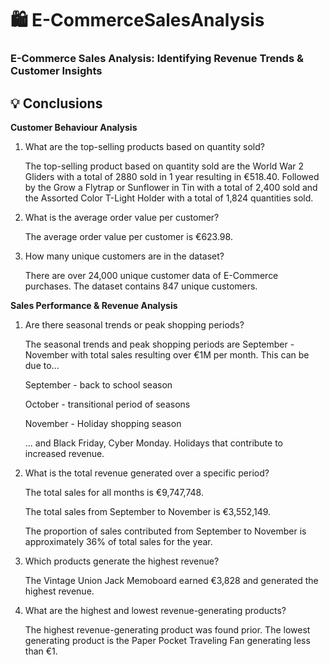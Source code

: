 # 🛍️ E-CommerceSalesAnalysis
### E-Commerce Sales Analysis: Identifying Revenue Trends &amp; Customer Insights
## 💡 Conclusions

**Customer Behaviour Analysis**
1. What are the top-selling products based on quantity sold?

   The top-selling product based on quantity sold are the World War 2 Gliders with a total of 2880 sold in 1 year resulting in €518.40.
   Followed by the Grow a Flytrap or Sunflower in Tin with a total of 2,400 sold and the Assorted Color T-Light Holder with a total of   1,824 quantities sold.
2. What is the average order value per customer?

   The average order value per customer is €623.98.
3. How many unique customers are in the dataset?

   There are over 24,000 unique customer data of E-Commerce purchases. The dataset contains 847 unique customers.

**Sales Performance & Revenue Analysis**
1. Are there seasonal trends or peak shopping periods?

   The seasonal trends and peak shopping periods are September - November with total sales resulting over €1M per month. This can be due    to...
   
   September - back to school season
   
   October - transitional period of seasons
   
   November - Holiday shopping season
   
   ... and Black Friday, Cyber Monday. Holidays that contribute to increased revenue. 

2. What is the total revenue generated over a specific period?

   The total sales for all months is €9,747,748.

   The total sales from September to November is €3,552,149.

   The proportion of sales contributed from September to November is approximately 36% of total sales for the year. 

5. Which products generate the highest revenue?

   The Vintage Union Jack Memoboard earned €3,828 and generated the highest revenue.

7. What are the highest and lowest revenue-generating products?

   The highest revenue-generating product was found prior. The lowest generating product is the Paper Pocket Traveling Fan generating less than €1. 
